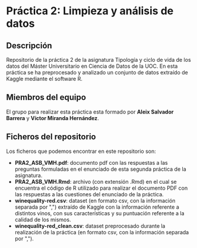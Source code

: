 # Práctica 2: Limpieza y análisis de datos

## Descripción

Repositorio de la práctica 2 de la asignatura Tipología y ciclo de vida de los datos del Máster Universitario en Ciencia de Datos de la UOC. En esta práctica se ha preprocesado y analizado un conjunto de datos extraído de Kaggle mediante el software R.

## Miembros del equipo

El grupo para realizar esta práctica esta formado por **Aleix Salvador Barrera** y **Víctor Miranda Hernández**.

## Ficheros del repositorio

Los ficheros que podemos encontrar en este repositorio son:

* **PRA2_ASB_VMH.pdf**: documento pdf con las respuestas a las preguntas formuladas en el enunciado de esta segunda práctica de la asignatura.
* **PRA2_ASB_VMH.Rmd**: archivo (con extensión .Rmd) en el cual se encuentra el código de R utilizado para realizar el documento PDF con las respuestas a las cuestiones del enunciado de la práctica.
* **winequality-red.csv**: dataset (en formato csv, con la información separada por ",") extraído de Kaggle con la información referente a distintos vinos, con sus características y su puntuación referente a la calidad de los mismos.
* **winequality-red_clean.csv**: dataset preprocesado durante la realización de la práctica (en formato csv, con la información separada por ",").
